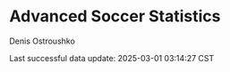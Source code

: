# Advanced Soccer Statistics
Denis Ostroushko

<!-- gfm -->

Last successful data update: 2025-03-01 03:14:27 CST
